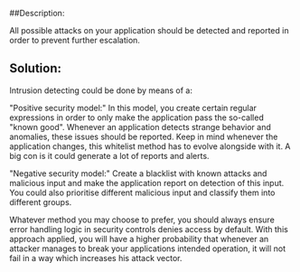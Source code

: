 ##Description:

All possible attacks on your application should be detected and reported in order to
prevent further escalation.

## Solution:

Intrusion detecting could be done by means of a:

"Positive security model:"
In this model, you create certain regular expressions in order to only make the application
pass the so-called "known good".
Whenever an application detects strange behavior and anomalies,
these issues should be reported. Keep in mind whenever the application changes, this
whitelist method has to evolve alongside with it. A big con is it could generate a lot
of reports and alerts.

"Negative security model:"
Create a blacklist with known attacks and malicious input and make the application report
on detection of this input. You could also prioritise different malicious input and
classify them into different groups.

Whatever method you may choose to prefer, you should always ensure error handling logic in
security controls denies access by default. With this approach applied, you will have a
higher probability that whenever an attacker manages to break your applications intended
operation, it will not fail in a way which increases his attack vector.
